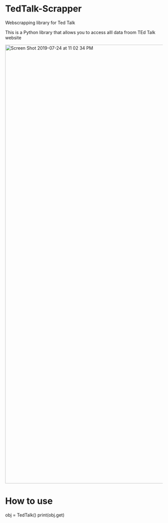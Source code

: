 # TedTalk-Scrapper
Webscrapping library for Ted Talk 

This is a Python library that allows you to access alll data froom TEd Talk website

<img width="1400" alt="Screen Shot 2019-07-24 at 11 02 34 PM" src="https://user-images.githubusercontent.com/39345855/61842716-29f07600-ae67-11e9-9702-f6af5408ecde.png">

# How to use 

obj = TedTalk()
print(obj.get)


